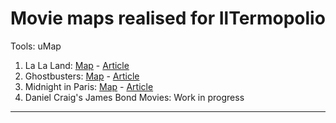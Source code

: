 # Movie maps realised for IlTermopolio

Tools: uMap

1. La La Land: [Map](https://www.iltermopolio.com/cinema/a-spasso-per-la-la-land) - [Article](https://www.iltermopolio.com/cinema/a-spasso-per-la-la-land)
2. Ghostbusters: [Map](https://umap.openstreetmap.fr/it/map/ghostbusters-movie-locations_632377#12/40.7554/-73.9490) - [Article](https://www.iltermopolio.com/cinema/ghostbusters-a-caccia-di-fantasmi-a-new-york)
3. Midnight in Paris: [Map](https://umap.openstreetmap.fr/it/map/movie-locations-midnight-in-paris_654338#10/48.8688/2.2398) - [Article](https://www.iltermopolio.com/cinema/le-stelle-e-i-luoghi-di-midnight-in-paris)
4. Daniel Craig's James Bond Movies: Work in progress

----

